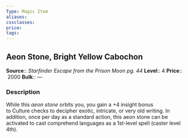 ```yaml
---
Type: Magic Item
aliases:
cssclasses:
price: 
tags:
---
```

## Aeon Stone, Bright Yellow Cabochon

**Source**:: _Starfinder Escape from the Prison Moon pg. 44_
**Level**:: 4
**Price**::  2000
**Bulk**:: —

### Description

While this _aeon stone_ orbits you, you gain a +4 insight bonus to Culture checks to decipher exotic, intricate, or very old writing. In addition, once per day as a standard action, this aeon stone can be activated to cast comprehend languages as a 1st-level spell (caster level 4th).